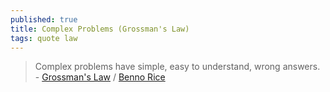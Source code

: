 ```yaml
---
published: true
title: Complex Problems (Grossman's Law)
tags: quote law
---
```

> Complex problems have simple, easy to understand, wrong answers. - [Grossman's Law](https://www.anvari.org/fortune/Quotations_-_Laws/230_complex-problems-have-simple-easy-to-understand-wrong-answers-grossmans-law.html) / [Benno Rice](https://youtu.be/9-IWMbJXoLM?feature=shared&t=1977)
